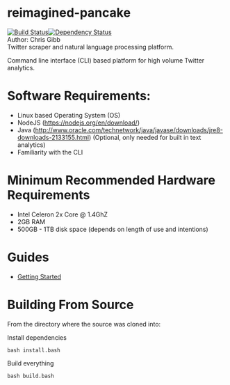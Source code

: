 # reimagined-pancake  
[![Build Status](https://travis-ci.org/chgibb/reimagined-pancake.svg?branch=master)](https://travis-ci.org/chgibb/reimagined-pancake)[![Dependency Status](https://gemnasium.com/badges/github.com/chgibb/reimagined-pancake.svg)](https://gemnasium.com/github.com/chgibb/reimagined-pancake)  
Author: Chris Gibb  
Twitter scraper and natural language processing platform.  

Command line interface (CLI) based platform for high volume Twitter analytics.

# Software Requirements:  
- Linux based Operating System (OS)
- NodeJS (https://nodejs.org/en/download/)
- Java (http://www.oracle.com/technetwork/java/javase/downloads/jre8-downloads-2133155.html) (Optional, only needed for built in text analytics)
- Familiarity with the CLI

# Minimum Recommended Hardware Requirements
- Intel Celeron 2x Core @ 1.4GhZ
- 2GB RAM
- 500GB - 1TB disk space (depends on length of use and intentions)

# Guides
* [Getting Started]()

# Building From Source
From the directory where the source was cloned into:  

Install dependencies
```
bash install.bash
```

Build everything
```
bash build.bash
```

